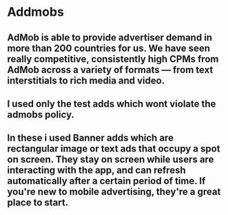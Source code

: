 # Addmobs

## AdMob is able to provide advertiser demand in more than 200 countries for us. We have seen really competitive, consistently high CPMs from AdMob across a variety of formats — from text interstitials to rich media and video. 
## I used only the test adds which wont violate the admobs policy.
## In these i used Banner adds which are rectangular image or text ads that occupy a spot on screen. They stay on screen while users are interacting with the app, and can refresh automatically after a certain period of time. If you're new to mobile advertising, they're a great place to start.
